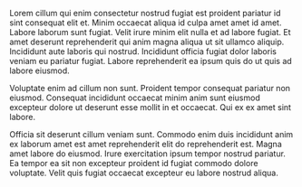 Lorem cillum qui enim consectetur nostrud fugiat est proident pariatur id sint consequat elit et. Minim occaecat aliqua id culpa amet amet id amet. Labore laborum sunt fugiat. Velit irure minim elit nulla et ad labore fugiat. Et amet deserunt reprehenderit qui anim magna aliqua ut sit ullamco aliquip. Incididunt aute laboris qui nostrud. Incididunt officia fugiat dolor laboris veniam eu pariatur fugiat. Labore reprehenderit ea ipsum quis do ut quis ad labore eiusmod.

Voluptate enim ad cillum non sunt. Proident tempor consequat pariatur non eiusmod. Consequat incididunt occaecat minim anim sunt eiusmod excepteur dolore ut deserunt esse mollit in et occaecat. Qui ex ex amet sint labore.

Officia sit deserunt cillum veniam sunt. Commodo enim duis incididunt anim ex laborum amet est amet reprehenderit elit do reprehenderit est. Magna amet labore do eiusmod. Irure exercitation ipsum tempor nostrud pariatur. Ea tempor ea sit non excepteur proident id fugiat commodo dolore voluptate. Velit quis fugiat occaecat excepteur eu labore nostrud aliqua.